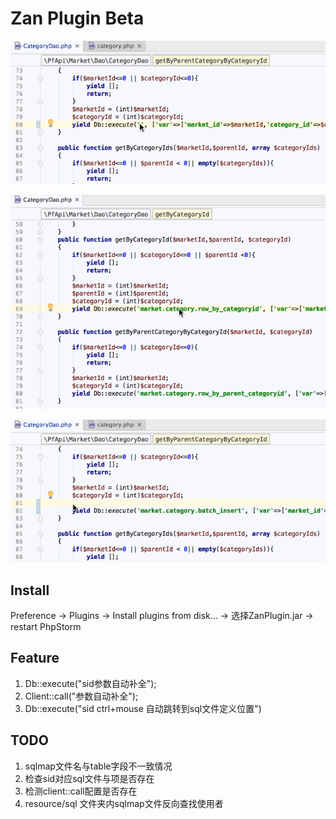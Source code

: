 # Zan Plugin Beta

![sid自动补全](./screenshot/completation_db_execute.gif)

![sql跳转](./screenshot/reference_sqlmap.gif)

![clientcall自动补全](./screenshot/completation_client_call.gif)

## Install

Preference -> Plugins -> Install plugins from disk... -> 选择ZanPlugin.jar -> restart PhpStorm

## Feature

1. Db::execute("sid参数自动补全");<br>
2. Client::call("参数自动补全");<br>
3. Db::execute("sid ctrl+mouse 自动跳转到sql文件定义位置")

## TODO

1. sqlmap文件名与table字段不一致情况
2. 检查sid对应sql文件与项是否存在
3. 检测client::call配置是否存在
4. resource/sql 文件夹内sqlmap文件反向查找使用者